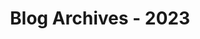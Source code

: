 ---
layout: category
title: "Blog Archives - 2023" 
category: "year-2023"
lang: en
permalink: '/category/2023/'
pagination:
    enabled: true
    category: "year-2023"
    permalink: /page/:num/
---